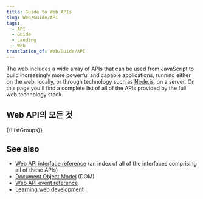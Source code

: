 ```yaml
---
title: Guide to Web APIs
slug: Web/Guide/API
tags:
  - API
  - Guide
  - Landing
  - Web
translation_of: Web/Guide/API
---
```


The web includes a wide array of APIs that can be used from JavaScript to build increasingly more powerful and capable applications, running either on the web, locally, or through technology such as [Node.js](https://nodejs.org/), on a server. On this page you'll find a complete list of all of the APIs provided by the full web technology stack.

## Web API의 모든 것

{{ListGroups}}

## See also

- [Web API interface reference](/ko/docs/Web/API) (an index of all of the interfaces comprising all of these APIs)
- [Document Object Model](/ko/docs/Web/API/Document_Object_Model) (DOM)
- [Web API event reference](/ko/docs/Web/Events)
- [Learning web development](/ko/docs/Learn)
